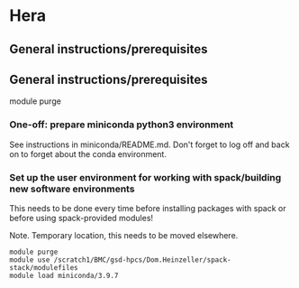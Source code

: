 # Hera

## General instructions/prerequisites

## General instructions/prerequisites

module purge

### One-off: prepare miniconda python3 environment
See instructions in miniconda/README.md. Don't forget to log off and back on to forget about the conda environment.

### Set up the user environment for working with spack/building new software environments
This needs to be done every time before installing packages with spack or before using spack-provided modules!

Note. Temporary location, this needs to be moved elsewhere.
```
module purge
module use /scratch1/BMC/gsd-hpcs/Dom.Heinzeller/spack-stack/modulefiles
module load miniconda/3.9.7
````